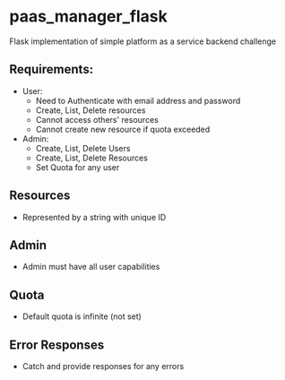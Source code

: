 # paas_manager_flask
Flask implementation of simple platform as a service backend challenge

## Requirements:
- User:
    - Need to Authenticate with email address and password
    - Create, List, Delete resources
    - Cannot access others' resources
    - Cannot create new resource if quota exceeded
- Admin:
    - Create, List, Delete Users
    - Create, List, Delete Resources
    - Set Quota for any user

## Resources
- Represented by a string with unique ID

## Admin
- Admin must have all user capabilities

## Quota
- Default quota is infinite (not set)

## Error Responses
- Catch and provide responses for any errors
